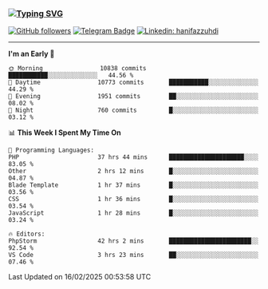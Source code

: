 ### [![Typing SVG](https://readme-typing-svg.herokuapp.com?font=lato&size=22&lines=Hi+There+👋)](https://git.io/typing-svg) 

[![GitHub followers](https://img.shields.io/github/followers/hanifazzuhdi?label=Follow&style=social)](https://github.com/hanifazzuhdi/?tab=follow) 
[![Telegram Badge](https://img.shields.io/badge/-hanif0198-blue?style=social&logo=telegram&link=https://www.t.me/hanif0198/)](https://www.t.me/hanif0198/) 
[![Linkedin: hanifazzuhdi](https://img.shields.io/badge/-hanifazzuhdi-blue?style=flat-square&logo=Linkedin&logoColor=white&link=https://www.linkedin.com/in/hanif-az-zuhdi-69688019b/)](https://www.linkedin.com/in/hanif-az-zuhdi-69688019b/) 

<hr/>

<!--START_SECTION:waka-->
**I'm an Early 🐤** 

```text
🌞 Morning                10838 commits       ███████████░░░░░░░░░░░░░░   44.56 % 
🌆 Daytime                10773 commits       ███████████░░░░░░░░░░░░░░   44.29 % 
🌃 Evening                1951 commits        ██░░░░░░░░░░░░░░░░░░░░░░░   08.02 % 
🌙 Night                  760 commits         █░░░░░░░░░░░░░░░░░░░░░░░░   03.12 % 
```


📊 **This Week I Spent My Time On** 

```text
💬 Programming Languages: 
PHP                      37 hrs 44 mins      █████████████████████░░░░   83.05 % 
Other                    2 hrs 12 mins       █░░░░░░░░░░░░░░░░░░░░░░░░   04.87 % 
Blade Template           1 hr 37 mins        █░░░░░░░░░░░░░░░░░░░░░░░░   03.56 % 
CSS                      1 hr 36 mins        █░░░░░░░░░░░░░░░░░░░░░░░░   03.54 % 
JavaScript               1 hr 28 mins        █░░░░░░░░░░░░░░░░░░░░░░░░   03.24 % 

🔥 Editors: 
PhpStorm                 42 hrs 2 mins       ███████████████████████░░   92.54 % 
VS Code                  3 hrs 23 mins       ██░░░░░░░░░░░░░░░░░░░░░░░   07.46 % 
```


 Last Updated on 16/02/2025 00:53:58 UTC
<!--END_SECTION:waka-->
